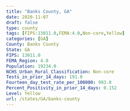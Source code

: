 ```yaml
---
title: "Banks County, GA"
date: 2020-11-07
draft: false
type: county
tags: [FIPS:13011.0,FEMA:4.0,Non-core,Yellow]
categories: [GA]
County: Banks County
State: GA
FIPS: 13011.0
FEMA_Region: 4.0
Population: 19234.0
NCHS_Urban_Rural_Classification: Non-core
Tests_in_prior_14_days: 191.0
Fourteen_day_test_rate_per_100000: 993.0
Percent_Positivity_in_prior_14_days: 0.152
Level: Yellow
url: /states/GA/banks-county
---
```



